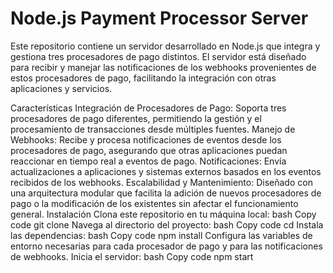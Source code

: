 # Node.js Payment Processor Server
Este repositorio contiene un servidor desarrollado en Node.js que integra y gestiona tres procesadores de pago distintos. El servidor está diseñado para recibir y manejar las notificaciones de los webhooks provenientes de estos procesadores de pago, facilitando la integración con otras aplicaciones y servicios.

Características
Integración de Procesadores de Pago: Soporta tres procesadores de pago diferentes, permitiendo la gestión y el procesamiento de transacciones desde múltiples fuentes.
Manejo de Webhooks: Recibe y procesa notificaciones de eventos desde los procesadores de pago, asegurando que otras aplicaciones puedan reaccionar en tiempo real a eventos de pago.
Notificaciones: Envía actualizaciones a aplicaciones y sistemas externos basados en los eventos recibidos de los webhooks.
Escalabilidad y Mantenimiento: Diseñado con una arquitectura modular que facilita la adición de nuevos procesadores de pago o la modificación de los existentes sin afectar el funcionamiento general.
Instalación
Clona este repositorio en tu máquina local:
bash
Copy code
git clone <url-del-repositorio>
Navega al directorio del proyecto:
bash
Copy code
cd <nombre-del-repositorio>
Instala las dependencias:
bash
Copy code
npm install
Configura las variables de entorno necesarias para cada procesador de pago y para las notificaciones de webhooks.
Inicia el servidor:
bash
Copy code
npm start
